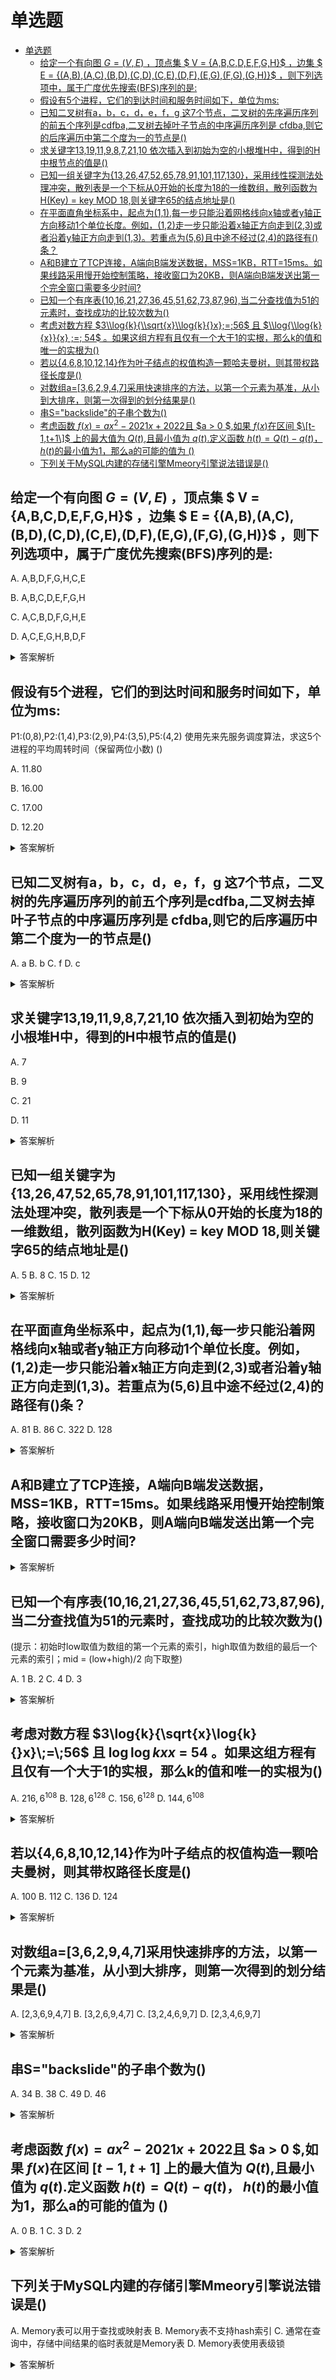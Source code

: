 # 单选题

- [单选题](#单选题)
  - [给定一个有向图 $G = (V,E)$ ，顶点集 $ V = {A,B,C,D,E,F,G,H}$ ，边集 $ E = {(A,B),(A,C),(B,D),(C,D),(C,E),(D,F),(E,G),(F,G),(G,H)}$ ，则下列选项中，属于广度优先搜索(BFS)序列的是:](#给定一个有向图-g--ve-顶点集--v--abcdefgh-边集--e--abacbdcdcedfegfggh-则下列选项中属于广度优先搜索bfs序列的是)
  - [假设有5个进程，它们的到达时间和服务时间如下，单位为ms:](#假设有5个进程它们的到达时间和服务时间如下单位为ms)
  - [已知二叉树有a，b，c，d，e，f，g 这7个节点，二叉树的先序遍历序列的前五个序列是cdfba,二叉树去掉叶子节点的中序遍历序列是 cfdba,则它的后序遍历中第二个度为一的节点是()](#已知二叉树有abcdefg-这7个节点二叉树的先序遍历序列的前五个序列是cdfba二叉树去掉叶子节点的中序遍历序列是-cfdba则它的后序遍历中第二个度为一的节点是)
  - [求关键字13,19,11,9,8,7,21,10 依次插入到初始为空的小根堆H中，得到的H中根节点的值是()](#求关键字1319119872110-依次插入到初始为空的小根堆h中得到的h中根节点的值是)
  - [已知一组关键字为{13,26,47,52,65,78,91,101,117,130}，采用线性探测法处理冲突，散列表是一个下标从0开始的长度为18的一维数组，散列函数为H(Key) = key MOD 18,则关键字65的结点地址是()](#已知一组关键字为13264752657891101117130采用线性探测法处理冲突散列表是一个下标从0开始的长度为18的一维数组散列函数为hkey--key-mod-18则关键字65的结点地址是)
  - [在平面直角坐标系中，起点为(1,1),每一步只能沿着网格线向x轴或者y轴正方向移动1个单位长度。例如，(1,2)走一步只能沿着x轴正方向走到(2,3)或者沿着y轴正方向走到(1,3)。若重点为(5,6)且中途不经过(2,4)的路径有()条？](#在平面直角坐标系中起点为11每一步只能沿着网格线向x轴或者y轴正方向移动1个单位长度例如12走一步只能沿着x轴正方向走到23或者沿着y轴正方向走到13若重点为56且中途不经过24的路径有条)
  - [A和B建立了TCP连接，A端向B端发送数据，MSS=1KB，RTT=15ms。如果线路采用慢开始控制策略，接收窗口为20KB，则A端向B端发送出第一个完全窗口需要多少时间?](#a和b建立了tcp连接a端向b端发送数据mss1kbrtt15ms如果线路采用慢开始控制策略接收窗口为20kb则a端向b端发送出第一个完全窗口需要多少时间)
  - [已知一个有序表(10,16,21,27,36,45,51,62,73,87,96),当二分查找值为51的元素时，查找成功的比较次数为()](#已知一个有序表1016212736455162738796当二分查找值为51的元素时查找成功的比较次数为)
  - [考虑对数方程 $3\\log{k}{\\sqrt{x}\\log{k}{}x};=;56$ 且 $\\log{\\log{k}{x}}{x} ;=; 54$ 。如果这组方程有且仅有一个大于1的实根，那么k的值和唯一的实根为()](#考虑对数方程-3logksqrtxlogkx56-且-loglogkxx--54-如果这组方程有且仅有一个大于1的实根那么k的值和唯一的实根为)
  - [若以{4,6,8,10,12,14}作为叶子结点的权值构造一颗哈夫曼树，则其带权路径长度是()](#若以468101214作为叶子结点的权值构造一颗哈夫曼树则其带权路径长度是)
  - [对数组a=\[3,6,2,9,4,7\]采用快速排序的方法，以第一个元素为基准，从小到大排序，则第一次得到的划分结果是()](#对数组a362947采用快速排序的方法以第一个元素为基准从小到大排序则第一次得到的划分结果是)
  - [串S="backslide"的子串个数为()](#串sbackslide的子串个数为)
  - [考虑函数 $f(x) = ax^{2} - 2021x + 2022$且 $a \> 0 $,如果 $f(x)$在区间 $\[t-1,t+1\]$ 上的最大值为 $Q(t)$,且最小值为 $q(t)$.定义函数 $h(t) = Q(t) - q(t)$， $h(t)$的最小值为1，那么a的可能的值为 ()](#考虑函数-fx--ax2---2021x--2022且-a--0-如果-fx在区间-t-1t1-上的最大值为-qt且最小值为-qt定义函数-ht--qt---qt-ht的最小值为1那么a的可能的值为-)
  - [下列关于MySQL内建的存储引擎Mmeory引擎说法错误是()](#下列关于mysql内建的存储引擎mmeory引擎说法错误是)


## 给定一个有向图 $G = (V,E)$ ，顶点集 $ V = {A,B,C,D,E,F,G,H}$ ，边集 $ E = {(A,B),(A,C),(B,D),(C,D),(C,E),(D,F),(E,G),(F,G),(G,H)}$ ，则下列选项中，属于广度优先搜索(BFS)序列的是:

A. A,B,D,F,G,H,C,E

B. A,B,C,D,E,F,G,H

C. A,C,B,D,F,G,H,E

D. A,C,E,G,H,B,D,F


<details close>
<summary>答案解析</summary>

广度优先搜索是一种图形搜索算法，它从图中的某个顶点出发，按照与源顶点的距离顺序探索顶点，即先访问最近的邻居节点，然后再移动到下一级邻居12。广度优先搜索的实现一般采用队列来存储待访问的节点3。

根据广度优先搜索的定义，我们可以判断题目中的选项是否符合要求。首先，我们可以画出题目给定的有向图，如下：
```
# 用 ASCII 字符画出有向图
# A -> B -> D -> F
# |    ^    ^    |
# v   /     |    v
# C -/      |-> G -> H
# |         |
# v         v
# E --------/
```

然后，我们可以按照广度优先搜索的步骤，从顶点A出发，依次访问它的邻居节点，并将它们加入队列中。每次从队列中取出一个节点，再访问它的邻居节点，并将它们加入队列中，直到队列为空或者访问完所有节点为止。访问的顺序如下：
```
# 用 [] 表示队列，用 () 表示当前访问的节点
# 初始状态：[A]
# 访问A，并将A的邻居B和C加入队列：(A) [B, C]
# 访问B，并将B的邻居D加入队列：(B) [C, D]
# 访问C，并将C的邻居E加入队列：(C) [D, E]
# 访问D，并将D的邻居F和G加入队列：(D) [E, F, G]
# 访问E，并将E的邻居G加入队列：(E) [F, G, G]
# 访问F，并将F的邻居G加入队列：(F) [G, G, G]
# 访问G，并将G的邻居H加入队列：(G) [G, G, H]
# 访问G，发现已经访问过，跳过：(G) [G, H]
# 访问G，发现已经访问过，跳过：(G) [H]
# 访问H，发现没有邻居，结束：(H) []
```

根据上述过程，我们可以得到广度优先搜索序列为：
```
A,B,C,D,E,F,G,H

```

</details>


## 假设有5个进程，它们的到达时间和服务时间如下，单位为ms:
P1:(0,8),P2:(1,4),P3:(2,9),P4:(3,5),P5:(4,2)
使用先来先服务调度算法，求这5个进程的平均周转时间（保留两位小数) ()

A. 11.80

B. 16.00

C. 17.00

D. 12.20

<details close>
<summary>答案解析</summary>

先来先服务调度算法(FCFS)是一种最简单的调度算法，它总是选择最先到达的进程运行，直到该进程完成或阻塞。它既可以用于作业调度，也可以用于进程调度。

根据先来先服务调度算法的定义，我们可以按照以下步骤求解题目中的平均周转时间：

- 首先，我们可以将题目中给出的进程按照到达时间排序，如下表所示：

| 进程 | 到达时间 | 服务时间 |
| --- | --- | --- |
| P1 | 0 | 8 |
| P2 | 1 | 4 |
| P3 | 2 | 9 |
| P4 | 3 | 5 |
| P5 | 4 | 2 |

- 然后，我们可以计算每个进程的开始时间、完成时间、周转时间和带权周转时间，如下表所示：

| 进程 | 到达时间 | 服务时间 | 开始时间 | 完成时间 | 周转时间 | 带权周转时间 |
| --- | --- | --- | --- | --- | --- | --- |
| P1 | 0 | 8 | 0 | 8 | 8 - 0 = 8 | 8 / 8 = 1.00 |
| P2 | 1 | 4 | 8 | 12 | 12 - 1 = 11 | 11 / 4 = 2.75 |
| P3 | 2 | 9 | 12 | 21 | 21 - 2 = 19 | 19 / 9 = 2.11 |
| P4 | 3 | 5 | 21 | 26 | 26 - 3 = 23 | 23 / 5 = 4.60 |
| P5 | 4 | 2 | 26 | 28 | 28 - 4 =24|24 /2=12.00|

- 最后，我们可以求出平均周转时间和平均带权周转时间，如下所示：

$$
\text{平均周转时间}=\frac{\text{周转时间之和}}{\text{进程个数}}=\frac{8+11+19+23+24}{5}=17.00
$$

$$
\text{平均带权周转时间}=\frac{\text{带权周转时间之和}}{\text{进程个数}}=\frac{1.00+2.75+2.11+4.60+12.00}{5}=4.49
$$

因此，题目中的平均周转时间是**17.00**毫秒，平均带权周转时间是**4.49**。
那么应该选择 C
</details>


## 已知二叉树有a，b，c，d，e，f，g 这7个节点，二叉树的先序遍历序列的前五个序列是cdfba,二叉树去掉叶子节点的中序遍历序列是 cfdba,则它的后序遍历中第二个度为一的节点是()

A. a
B. b
C. f
D. c

<details close>
<summary>答案解析</summary>

TODO

</details>


## 求关键字13,19,11,9,8,7,21,10 依次插入到初始为空的小根堆H中，得到的H中根节点的值是()

A. 7

B. 9

C. 21

D. 11


<details close>
<summary>答案解析</summary>
先来介绍下小根堆：每个节点的值都小于或等于其子节点的值。也就是说，根节点是堆中的最小值

就是直接选择 A选项
</details>


## 已知一组关键字为{13,26,47,52,65,78,91,101,117,130}，采用线性探测法处理冲突，散列表是一个下标从0开始的长度为18的一维数组，散列函数为H(Key) = key MOD 18,则关键字65的结点地址是()

A. 5
B. 8
C. 15
D. 12

<details close>
<summary>答案解析</summary>

线性探测法是一种处理散列冲突的方法，它的基本思想是，当发生冲突时，从冲突位置开始，顺序查找表中下一个为空的存储地址，将待插入的记录存入。

散列函数是一种将关键字转换为散列地址的函数，常用的散列函数有除留余数法、直接定址法、平方取中法等。

题目中给出了一组关键字和一个散列函数H(Key) = key MOD 18，也就是说，将关键字除以18取余数作为散列地址。我们可以按照这个散列函数和线性探测法来计算每个关键字的结点地址：
| 关键字 | 散列地址 | 结点地址 |
| ------ | -------- | -------- |
| 13     | 13 MOD 18 = 13 | 13 |
| 26     | 26 MOD 18 = 8  | 8  |
| 47     | 47 MOD 18 = 11 | 11 |
| 52     | 52 MOD 18 = 16 | 16 |
| 65     | 65 MOD 18 = 11 | 12 |
| 78     | 78 MOD 18 = 6  | 6  |
| 91     | 91 MOD 18 = 1  | 1  |
| 101    | 101 MOD 18 = 11| 13 |
| 117    | 117 MOD 18 = 9 | 9  |
| 130    | 130 MOD 18 = 14| 14 |

可以看到因为65的散列地址是11，但是11已经被47占用了，顺延下去就是12了

所以这里选择 D
</details>


## 在平面直角坐标系中，起点为(1,1),每一步只能沿着网格线向x轴或者y轴正方向移动1个单位长度。例如，(1,2)走一步只能沿着x轴正方向走到(2,3)或者沿着y轴正方向走到(1,3)。若重点为(5,6)且中途不经过(2,4)的路径有()条？

A. 81
B. 86
C. 322
D. 128



<details close>
<summary>答案解析</summary>
这是一个有关组合数学的题目，组合数学是研究有限或可数无限离散结构的数学分支，它涉及到排列、组合、二项式系数、递归、生成函数等概念。

题目中给出了一个平面直角坐标系，要求从(1,1)走到(5,6)，每一步只能向右或者向上走一格，且不能经过(2,4)。我们可以用一种简单的方法来解决这个问题，就是用字母R和U来表示向右和向上走一格，那么任意一条从(1,1)走到(5,6)的路径都可以用一个由4个R和5个U组成的字符串来表示，例如RRUUURURU。反之，任意一个由4个R和5个U组成的字符串都可以表示一条从(1,1)走到(5,6)的路径。因此，问题就转化为了求有多少个不同的由4个R和5个U组成的字符串。

这个问题可以用组合公式来解决，组合公式是指从n个不同元素中取出m个元素的所有可能的组合数，记为C(n,m)，它等于n!/(m!(n-m)!),其中n!表示n的阶乘。在这个问题中，n=9，m=4或者m=5，因为R和U的位置可以互换。所以，C(9,4)=C(9,5)=126。

但是，这个结果还没有考虑到不能经过(2,4)这个条件。我们可以用排除法来处理这个条件，也就是说，先求出所有经过(2,4)的路径的数量，然后从总数中减去它们。要经过(2,4)，就必须先从(1,1)走到(2,4)，再从(2,4)走到(5,6)，这两段路径都可以用上面的方法来计算。从(1,1)走到(2,4)，需要1个R和3个U，共有C(4,1)=4种可能；从(2,4)走到(5,6)，需要3个R和2个U，共有C(5,3)=10种可能。所以，经过(2,4)的路径总共有4*10=40种。

因此，不经过(2,4)的路径总共有126-40=86种。

所以，正确答案是86条。选择B

</details>

## A和B建立了TCP连接，A端向B端发送数据，MSS=1KB，RTT=15ms。如果线路采用慢开始控制策略，接收窗口为20KB，则A端向B端发送出第一个完全窗口需要多少时间?

<details close>
<summary>答案解析</summary>
根据题目提供的信息，我们可以计算A端向B端发送第一个完整窗口所需的时间。在慢启动阶段，发送方的拥塞窗口大小每经过一个往返时间（RTT）加倍，直到达到接收窗口的大小。下面是计算过程：

MSS（最大报文段长度）为1KB，即每个TCP报文段的大小为1KB。
接收窗口大小为20KB，即B端能够接收的数据量为20KB。
在慢启动阶段，初始拥塞窗口大小为1个MSS，即1KB。
在每个往返时间（RTT）内，拥塞窗口大小翻倍，直到达到接收窗口的大小。
首先，计算拥塞窗口的翻倍次数。每次翻倍，拥塞窗口的大小加倍，直到达到20KB。假设翻倍次数为n，那么有以下关系：
1KB * 2^n = 20KB

解以上方程，我们得到：
2^n = 20KB / 1KB

要满足 2^n >= 20

取对数，得到：
n = log2(20) ≈ 4.32

由于窗口大小必须是整数，我们向上取整，所以n = 5。

接着，计算发送第一个完整窗口所需的时间。在慢启动阶段，拥塞窗口的大小每个RTT翻倍一次。因此，发送第一个完整窗口所需的时间为：
RTT * n = 15ms * 5 = 75ms

因此，A端向B端发送第一个完整窗口需要75毫秒的时间。
所以选择 D选项

</details>


## 已知一个有序表(10,16,21,27,36,45,51,62,73,87,96),当二分查找值为51的元素时，查找成功的比较次数为()
(提示：初始时low取值为数组的第一个元素的索引，high取值为数组的最后一个元素的索引；mid = (low+high)/2 向下取整)

A. 1
B. 2
C. 4
D. 3


<details close>
<summary>答案解析</summary>
题目中给出了一个有序表(10,16,21,27,36,45,51,62,73,87,96)，要求用二分查找值为51的元素，并给出了一些提示。我们可以按照以下步骤来进行二分查找，并记录每次的比较次数：

第一步：初始时，low=0，high=10，mid=(0+10)/2=5，即中间元素为45。比较51和45，51大于45，所以在右子区间继续查找。比较次数为1。
第二步：更新low=mid+1=6，high不变，mid=(6+10)/2=8，即中间元素为73。比较51和73，51小于73，所以在左子区间继续查找。比较次数为2。
第三步：更新high=mid-1=7，low不变，mid=(6+7)/2=6，即中间元素为51。比较51和51，相等，所以查找成功。比较次数为3。
因此，在二分查找值为51的元素时，查找成功的比较次数为3。

所以，正确答案是3。选择D

</details>

## 考虑对数方程 $3\log{k}{\sqrt{x}\log{k}{}x}\;=\;56$ 且 $\log{\log{k}{x}}{x} \;=\; 54$ 。如果这组方程有且仅有一个大于1的实根，那么k的值和唯一的实根为()

A. $216,6^{108}$
B. $128,6^{128}$
C. $156,6^{128}$
D. $144,6^{108}$

<details close>
<summary>答案解析</summary>
AI都不会做，略

</details>


## 若以{4,6,8,10,12,14}作为叶子结点的权值构造一颗哈夫曼树，则其带权路径长度是()

A. 100
B. 112
C. 136
D. 124

<details close>
<summary>答案解析</summary>

Huffman Tree是一种特殊的二叉树，它可以用来对数据进行压缩和编码。
构造哈夫曼树的步骤如下：

1. 将叶子结点按照权值从小到大进行排序：{4, 6, 8, 10, 12, 14}。

2. 从排序后的叶子结点中选取权值最小的两个结点，将它们合并为一个新的内部结点，该内部结点的权值为两个子结点的权值之和。将这个新的内部结点放入叶子结点的集合中。
   
3. 重复步骤2，直到只剩下一个结点，即根结点


最后得出的huffman tree 样子如下
```
           54
          /  \
        32    22
       / \    /  \
     18   14 10  12
    / \
   10  8
   / \
  4   6
```

huffman tree的带权路径长度（WPL）等于树中各叶子结点的权值乘以它们到根结点的路径长度之和
那么计算每个结点的权值分别是

| node | weight|
| -- | -- |
| 4*4 | 16 |
| 6*4 | 24|
|8*3  | 24 |
|14*2 | 24|
|2*10 | 20|
|12*2 | 24|

总共加起来就是 136.选择C

</details>


## 对数组a=[3,6,2,9,4,7]采用快速排序的方法，以第一个元素为基准，从小到大排序，则第一次得到的划分结果是()

A. [2,3,6,9,4,7]
B. [3,2,6,9,4,7]
C. [3,2,4,6,9,7]
D. [2,3,4,6,9,7]


<details close>
<summary>答案解析</summary>
快速排序是一种常用的排序算法，它的基本思想是通过一趟排序将待排序的数组分成两个子数组，其中一个子数组的所有元素都小于另一个子数组的所有元素，然后对这两个子数组继续进行快速排序，直到整个数组有序。

题目中给出了一个数组a=[3,6,2,9,4,7]，要求采用快速排序的方法，以第一个元素为基准，从小到大排序。我们可以按照以下步骤来进行：

第一步：选择第一个元素3作为基准，设置两个指针i和j，分别指向数组的首尾，即i=0，j=5。
第二步：j从右向左扫描，寻找第一个小于基准的元素。当j=2时，找到了2，它小于基准3.
i 从左从右扫描，寻找第一个大于基准的元素。当i=1时，找到了6，它大于基准3
所以将2和6交换位置，即a[0]=2，a2=3。此时i=1，j=2。
数组为[3,2,6,9,4,7]

第三步：因为i++会大于等于j导致循环步骤退出，退出后交换基准元素3和i所在的值6
就变成了 [2,3,6,9,4,7]

所以选择 A
> PS: 最好的方式是将基准元素移到数组的末尾，但是选项里面并没有对应的答案
</details>

## 串S="backslide"的子串个数为()

A. 34
B. 38
C. 49
D. 46

<details close>
<summary>答案解析</summary>
根据子串计算公式 $\frac{n(n+1)}{2}+1$公式 （+1是指空串也是子串）
我们直接计算出 $\frac{9*10}{2}+1 = 46$

选择D
</details>

## 考虑函数 $f(x) = ax^{2} - 2021x + 2022$且 $a > 0 $,如果 $f(x)$在区间 $[t-1,t+1]$ 上的最大值为 $Q(t)$,且最小值为 $q(t)$.定义函数 $h(t) = Q(t) - q(t)$， $h(t)$的最小值为1，那么a的可能的值为 ()

A. 0
B. 1
C. 3
D. 2

<details close>
<summary>答案解析</summary>
把AI整懵逼了



</details>


## 下列关于MySQL内建的存储引擎Mmeory引擎说法错误是()

A. Memory表可以用于查找或映射表
B. Memory表不支持hash索引
C. 通常在查询中，存储中间结果的临时表就是Memory表
D. Memory表使用表级锁

<details close>
<summary>答案解析</summary>
Memory 表最开始是只支持Hash索引（等值查询），我看的[最新版本8.0](https://dev.mysql.com/doc/refman/8.0/en/memory-storage-engine.html)对于Memory 表是也支持了B-tree 索引（范围查询）

MySQL有三种级别的锁：row-level(行锁),page-level (页面锁),table-level (表锁)

其中row-level和page-level只有Innodb 支持
Memory和MyISAM 只支持table-level,不过Memory 表在内存上，即使是表锁也能达到很高的性能

</details>